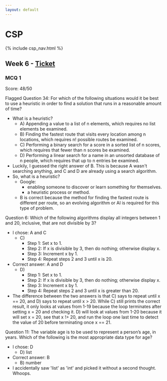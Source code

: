 ```yaml
---
layout: default
---
```


# CSP

{% include csp_nav.html %}

## Week 6 - [Ticket](https://github.com/Archkitten/CS-AP-2/issues/19)

### MCQ 1

Score: 48/50

Flagged Question 34: For which of the following situations would it be best to use a heuristic in order to find a solution that runs in a reasonable amount of time?
* What is a heuristic?
  * A) Appending a value to a list of  n  elements, which requires no list elements be examined.
  * B) Finding the fastest route that visits every location among  n  locations, which requires  n!  possible routes be examined.
  * C) Performing a binary search for a score in a sorted list of  n  scores, which requires that fewer than  n  scores be examined.
  * D) Performing a linear search for a name in an unsorted database of  n  people, which requires that up to  n  entries be examined.
* Luckily, I guessed the right answer of B. This is because A wasn't searching anything, and C and D are already using a search algorithm.
* So, what is a heuristic?
  * Google:
    * enabling someone to discover or learn something for themselves.
    * a heuristic process or method.
  * B is correct because the method for finding the fastest route is different per route, so an evolving algorithm or AI is required for this type of problem.

Question 6: Which of the following algorithms display all integers between 1 and 20, inclusive, that are not divisible by 3?
* I chose: A and C
  * C)
    * Step 1: Set x to 1.
    * Step 2: If x is divisible by 3, then do nothing; otherwise display x. 
    * Step 3: Increment x by 1.
    * Step 4: Repeat steps 2 and 3 until x is 20.
* Correct answer: A and D
  * D)
    * Step 1: Set x to 1.
    * Step 2: If x is divisible by 3, then do nothing; otherwise display x.
    * Step 3: Increment x by 1.
    * Step 4: Repeat steps 2 and 3 until x is greater than 20.
* The difference between the two answers is that C) says to repeat until x == 20, and D) says to repeat until x > 20. While C) still prints the correct result, it only looks at values from 1-19 because the loop terminates after setting x = 20 and checking it. D) will look at values from 1-20 because it will set x = 20, see that x !> 20, and run the loop one last time to detect the value of 20 before terminating once x == 21.

Question 11: The variable age is to be used to represent a person’s age, in years. Which of the following is the most appropriate data type for age?
* I chose: D
  * D) list
* Correct answer: B
  * B) number
* I accidentally saw 'list' as 'int' and picked it without a second thought. Whoops.